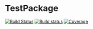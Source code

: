 # TestPackage

[![Build Status](https://github.com/hendrikbecker99/TestPackage.jl/actions/workflows/CI.yml/badge.svg?branch=main)](https://github.com/hendrikbecker99/TestPackage.jl/actions/workflows/CI.yml?query=branch%3Amain)
[![Build status](https://ci.appveyor.com/api/projects/status/3s58k03gmk6k5enb/branch/main?svg=true)](https://ci.appveyor.com/project/hendrikbecker99/testpackage-jl/branch/main)
[![Coverage](https://codecov.io/gh/hendrikbecker99/TestPackage.jl/branch/main/graph/badge.svg)](https://codecov.io/gh/hendrikbecker99/TestPackage.jl)
